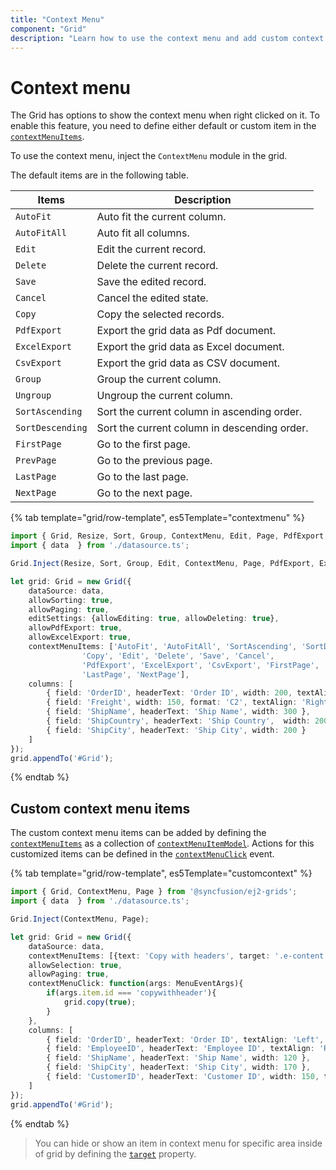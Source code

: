 ```yaml
---
title: "Context Menu"
component: "Grid"
description: "Learn how to use the context menu and add custom context menu items in the Essential JS 2 DataGrid control."
---
```


# Context menu

The Grid has options to show the context menu when right clicked on it. To enable this feature, you need to define either default or custom item in the [`contextMenuItems`](../api/grid/#contextmenuitems).

To use the context menu, inject the `ContextMenu` module in the grid.

The default items are in the following table.

Items| Description
----|----
`AutoFit`|  Auto fit the current column.
`AutoFitAll` | Auto fit all columns.
`Edit`|  Edit the current record.
`Delete` | Delete the current record.
`Save` | Save the edited record.
`Cancel` | Cancel the edited state.
`Copy` | Copy the selected records.
`PdfExport` | Export the grid data as Pdf document.
`ExcelExport` | Export the grid data as Excel document.
`CsvExport` | Export the grid data as CSV document.
`Group` | Group the current column.
`Ungroup` | Ungroup the current column.
`SortAscending` | Sort the current column in ascending order.
`SortDescending` | Sort the current column in descending order.
`FirstPage` | Go to the first page.
`PrevPage` | Go to the previous page.
`LastPage` | Go to the last page.
`NextPage` | Go to the next page.

{% tab template="grid/row-template", es5Template="contextmenu" %}

```typescript
import { Grid, Resize, Sort, Group, ContextMenu, Edit, Page, PdfExport, ExcelExport } from '@syncfusion/ej2-grids';
import { data  } from './datasource.ts';

Grid.Inject(Resize, Sort, Group, Edit, ContextMenu, Page, PdfExport, ExcelExport);

let grid: Grid = new Grid({
    dataSource: data,
    allowSorting: true,
    allowPaging: true,
    editSettings: {allowEditing: true, allowDeleting: true},
    allowPdfExport: true,
    allowExcelExport: true,
    contextMenuItems: ['AutoFit', 'AutoFitAll', 'SortAscending', 'SortDescending',
                'Copy', 'Edit', 'Delete', 'Save', 'Cancel',
                'PdfExport', 'ExcelExport', 'CsvExport', 'FirstPage', 'PrevPage',
                'LastPage', 'NextPage'],
    columns: [
        { field: 'OrderID', headerText: 'Order ID', width: 200, textAlign: 'Right'},
        { field: 'Freight', width: 150, format: 'C2', textAlign: 'Right', editType: 'numericedit' },
        { field: 'ShipName', headerText: 'Ship Name', width: 300 },
        { field: 'ShipCountry', headerText: 'Ship Country',  width: 200 },
        { field: 'ShipCity', headerText: 'Ship City', width: 200 }
    ]
});
grid.appendTo('#Grid');


```

{% endtab %}

## Custom context menu items

The custom context menu items can be added by defining the [`contextMenuItems`](../api/grid/#contextmenuitems) as a collection of
[`contextMenuItemModel`](../api/grid/contextMenuItemModel).
Actions for this customized items can be defined in the [`contextMenuClick`](../api/grid/#contextmenuclick) event.

{% tab template="grid/row-template", es5Template="customcontext" %}

```typescript
import { Grid, ContextMenu, Page } from '@syncfusion/ej2-grids';
import { data  } from './datasource.ts';

Grid.Inject(ContextMenu, Page);

let grid: Grid = new Grid({
    dataSource: data,
    contextMenuItems: [{text: 'Copy with headers', target: '.e-content' id: 'copywithheader'}],
    allowSelection: true,
    allowPaging: true,
    contextMenuClick: function(args: MenuEventArgs){
        if(args.item.id === 'copywithheader'){
            grid.copy(true);
        }
    },
    columns: [
        { field: 'OrderID', headerText: 'Order ID', textAlign: 'Left', width: 125, isPrimaryKey: true },
        { field: 'EmployeeID', headerText: 'Employee ID', textAlign: 'Right', width: 125 },
        { field: 'ShipName', headerText: 'Ship Name', width: 120 },
        { field: 'ShipCity', headerText: 'Ship City', width: 170 },
        { field: 'CustomerID', headerText: 'Customer ID', width: 150, textAlign: 'Right' }
    ]
});
grid.appendTo('#Grid');


```

{% endtab %}

> You can hide or show an item in context menu for specific area inside of grid by defining the [`target`](../api/grid/contextMenuItemModel) property.
